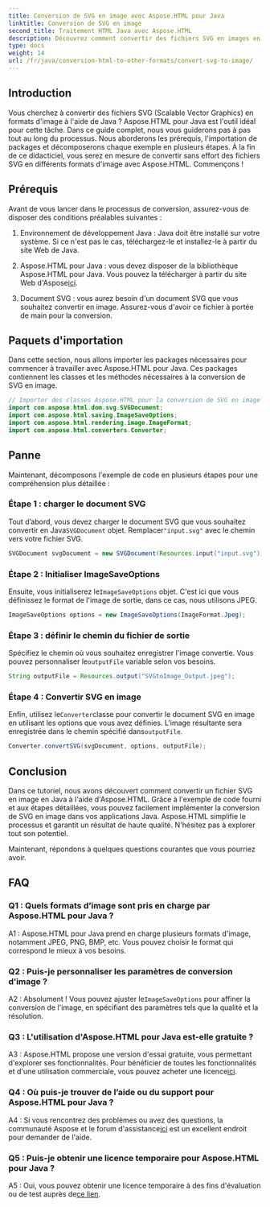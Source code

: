 ```yaml
---
title: Conversion de SVG en image avec Aspose.HTML pour Java
linktitle: Conversion de SVG en image
second_title: Traitement HTML Java avec Aspose.HTML
description: Découvrez comment convertir des fichiers SVG en images en Java avec Aspose.HTML. Guide complet pour un rendu de haute qualité.
type: docs
weight: 14
url: /fr/java/conversion-html-to-other-formats/convert-svg-to-image/
---
```

## Introduction

Vous cherchez à convertir des fichiers SVG (Scalable Vector Graphics) en formats d'image à l'aide de Java ? Aspose.HTML pour Java est l'outil idéal pour cette tâche. Dans ce guide complet, nous vous guiderons pas à pas tout au long du processus. Nous aborderons les prérequis, l'importation de packages et décomposerons chaque exemple en plusieurs étapes. À la fin de ce didacticiel, vous serez en mesure de convertir sans effort des fichiers SVG en différents formats d'image avec Aspose.HTML. Commençons !

## Prérequis

Avant de vous lancer dans le processus de conversion, assurez-vous de disposer des conditions préalables suivantes :

1. Environnement de développement Java : Java doit être installé sur votre système. Si ce n'est pas le cas, téléchargez-le et installez-le à partir du site Web de Java.

2.  Aspose.HTML pour Java : vous devez disposer de la bibliothèque Aspose.HTML pour Java. Vous pouvez la télécharger à partir du site Web d'Aspose[ici](https://releases.aspose.com/html/java/).

3. Document SVG : vous aurez besoin d'un document SVG que vous souhaitez convertir en image. Assurez-vous d'avoir ce fichier à portée de main pour la conversion.

## Paquets d'importation

Dans cette section, nous allons importer les packages nécessaires pour commencer à travailler avec Aspose.HTML pour Java. Ces packages contiennent les classes et les méthodes nécessaires à la conversion de SVG en image.

```java
// Importer des classes Aspose.HTML pour la conversion de SVG en image
import com.aspose.html.dom.svg.SVGDocument;
import com.aspose.html.saving.ImageSaveOptions;
import com.aspose.html.rendering.image.ImageFormat;
import com.aspose.html.converters.Converter;
```

## Panne 

Maintenant, décomposons l'exemple de code en plusieurs étapes pour une compréhension plus détaillée :

### Étape 1 : charger le document SVG

 Tout d’abord, vous devez charger le document SVG que vous souhaitez convertir en Java`SVGDocument` objet. Remplacer`"input.svg"` avec le chemin vers votre fichier SVG.

```java
SVGDocument svgDocument = new SVGDocument(Resources.input("input.svg"));
```

### Étape 2 : Initialiser ImageSaveOptions

 Ensuite, vous initialiserez le`ImageSaveOptions` objet. C'est ici que vous définissez le format de l'image de sortie, dans ce cas, nous utilisons JPEG.

```java
ImageSaveOptions options = new ImageSaveOptions(ImageFormat.Jpeg);
```

### Étape 3 : définir le chemin du fichier de sortie

 Spécifiez le chemin où vous souhaitez enregistrer l'image convertie. Vous pouvez personnaliser le`outputFile` variable selon vos besoins.

```java
String outputFile = Resources.output("SVGtoImage_Output.jpeg");
```

### Étape 4 : Convertir SVG en image

 Enfin, utilisez le`Converter`classe pour convertir le document SVG en image en utilisant les options que vous avez définies. L'image résultante sera enregistrée dans le chemin spécifié dans`outputFile`.

```java
Converter.convertSVG(svgDocument, options, outputFile);
```

## Conclusion

Dans ce tutoriel, nous avons découvert comment convertir un fichier SVG en image en Java à l'aide d'Aspose.HTML. Grâce à l'exemple de code fourni et aux étapes détaillées, vous pouvez facilement implémenter la conversion de SVG en image dans vos applications Java. Aspose.HTML simplifie le processus et garantit un résultat de haute qualité. N'hésitez pas à explorer tout son potentiel.

Maintenant, répondons à quelques questions courantes que vous pourriez avoir.

## FAQ

### Q1 : Quels formats d’image sont pris en charge par Aspose.HTML pour Java ?

A1 : Aspose.HTML pour Java prend en charge plusieurs formats d'image, notamment JPEG, PNG, BMP, etc. Vous pouvez choisir le format qui correspond le mieux à vos besoins.

### Q2 : Puis-je personnaliser les paramètres de conversion d’image ?

 A2 : Absolument ! Vous pouvez ajuster le`ImageSaveOptions` pour affiner la conversion de l'image, en spécifiant des paramètres tels que la qualité et la résolution.

### Q3 : L'utilisation d'Aspose.HTML pour Java est-elle gratuite ?

A3 : Aspose.HTML propose une version d'essai gratuite, vous permettant d'explorer ses fonctionnalités. Pour bénéficier de toutes les fonctionnalités et d'une utilisation commerciale, vous pouvez acheter une licence[ici](https://purchase.aspose.com/buy).

### Q4 : Où puis-je trouver de l’aide ou du support pour Aspose.HTML pour Java ?

 A4 : Si vous rencontrez des problèmes ou avez des questions, la communauté Aspose et le forum d'assistance[ici](https://forum.aspose.com/) est un excellent endroit pour demander de l'aide.

### Q5 : Puis-je obtenir une licence temporaire pour Aspose.HTML pour Java ?

 A5 : Oui, vous pouvez obtenir une licence temporaire à des fins d'évaluation ou de test auprès de[ce lien](https://purchase.aspose.com/temporary-license/).